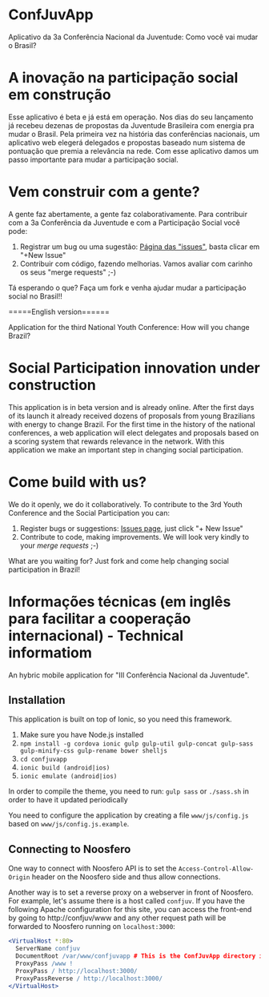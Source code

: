 ConfJuvApp
==========

Aplicativo da 3a Conferência Nacional da Juventude: Como você vai mudar o Brasil?

# A inovação na participação social em construção

Esse aplicativo é beta e já está em operação. Nos dias do seu lançamento já recebeu dezenas de propostas da Juventude Brasileira com energia pra mudar o Brasil. Pela primeira vez na história das conferências nacionais, um aplicativo web elegerá delegados e propostas baseado num sistema de pontuação que premia a relevância na rede. Com esse aplicativo damos um passo importante para mudar a participação social.

# Vem construir com a gente?

A gente faz abertamente, a gente faz colaborativamente. Para contribuir com a 3a Conferência da Juventude e com a Participação Social você pode:

1. Registrar um bug ou uma sugestão: [Página das "issues"](https://gitlab.com/participa/confjuvapp/issues), basta clicar em "+New Issue"
2. Contribuir com código, fazendo melhorias. Vamos avaliar com carinho os seus "merge requests" ;-)

Tá esperando o que? Faça um fork e venha ajudar mudar a participação social no Brasil!!


=====English version======

Application for the third National Youth Conference: How will you change Brazil?

# Social Participation innovation under construction

This application is in beta version and is already online. After the first days of its launch it already received dozens of proposals from young Brazilians with energy to change Brazil. For the first time in the history of the national conferences, a web application will elect delegates and proposals based on a scoring system that rewards relevance in the network. With this application we make an important step in changing social participation.

# Come build with us?

We do it openly, we do it collaboratively. To contribute to the 3rd Youth Conference and the Social Participation you can:

1. Register bugs or suggestions: [Issues page](https://gitlab.com/participa/confjuvapp/issues), just click "+ New Issue"
2. Contribute to code, making improvements. We will look very kindly to your _merge requests_ ;-)

What are you waiting for? Just fork and come help changing social participation in Brazil!

# Informações técnicas (em inglês para facilitar a cooperação internacional) - Technical informatiom

An hybric mobile application for "III Conferência Nacional da Juventude".

## Installation

This application is built on top of Ionic, so you need this framework.

1. Make sure you have Node.js installed
2. `npm install -g cordova ionic gulp gulp-util gulp-concat gulp-sass gulp-minify-css gulp-rename bower shelljs`
3. `cd confjuvapp`
4. `ionic build (android|ios)`
5. `ionic emulate (android|ios)`

In order to compile the theme, you need to run: `gulp sass` or `./sass.sh` in order to have it updated periodically

You need to configure the application by creating a file `www/js/config.js` based on `www/js/config.js.example`.

## Connecting to Noosfero

One way to connect with Noosfero API is to set the `Access-Control-Allow-Origin` header on the Noosfero side and thus allow connections.

Another way is to set a reverse proxy on a webserver in front of Noosfero. For example, let's assume there is
a host called `confjuv`. If you have the following Apache configuration for this site, you can access the front-end
by going to http://confjuv/www and any other request path will be forwarded to Noosfero running on `localhost:3000`:

```apache
<VirtualHost *:80>
  ServerName confjuv
  DocumentRoot /var/www/confjuvapp # This is the ConfJuvApp directory inside this repository
  ProxyPass /www !
  ProxyPass / http://localhost:3000/
  ProxyPassReverse / http://localhost:3000/
</VirtualHost>
```
